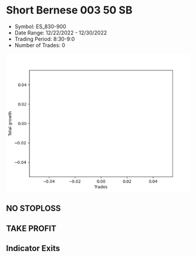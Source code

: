 # Short Bernese 003 50 SB 
- Symbol: ES_830-900
- Date Range: 12/22/2022 - 12/30/2022
- Trading Period: 8:30-9:0
- Number of Trades: 0

![Plot](ShortBernese00350SBES_830-900.png)
## NO STOPLOSS














## TAKE PROFIT











## Indicator Exits

